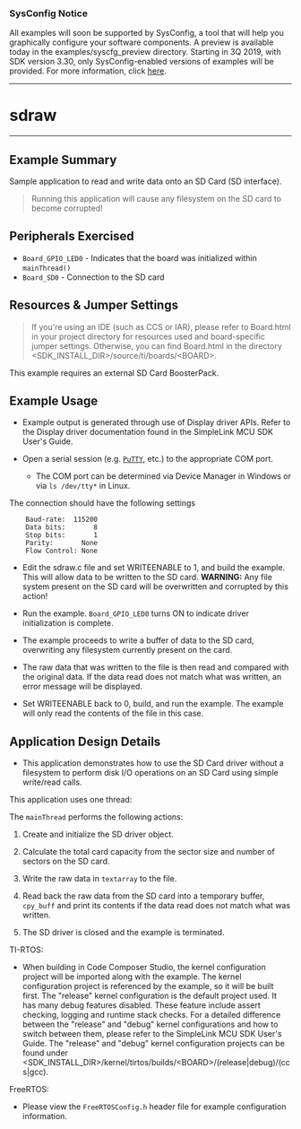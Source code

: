 ### SysConfig Notice

All examples will soon be supported by SysConfig, a tool that will help you graphically configure your software components. A preview is available today in the examples/syscfg_preview directory. Starting in 3Q 2019, with SDK version 3.30, only SysConfig-enabled versions of examples will be provided. For more information, click [here](http://www.ti.com/sysconfignotice).

---
# sdraw

---

## Example Summary

Sample application to read and write data onto an SD Card (SD interface).
> Running this application will cause any filesystem on the SD card to
  become corrupted!

## Peripherals Exercised

* `Board_GPIO_LED0` - Indicates that the board was initialized within
`mainThread()`
* `Board_SD0`  - Connection to the SD card

## Resources & Jumper Settings

> If you're using an IDE (such as CCS or IAR), please refer to Board.html in
your project directory for resources used and board-specific jumper settings.
Otherwise, you can find Board.html in the directory
&lt;SDK_INSTALL_DIR&gt;/source/ti/boards/&lt;BOARD&gt;.

This example requires an external SD Card BoosterPack.

## Example Usage

* Example output is generated through use of Display driver APIs. Refer to the
Display driver documentation found in the  SimpleLink MCU SDK User's Guide.

* Open a serial session (e.g. [`PuTTY`](http://www.putty.org/ "PuTTY's
Homepage"), etc.) to the appropriate COM port.
    * The COM port can be determined via Device Manager in Windows or via
`ls /dev/tty*` in Linux.

The connection should have the following settings
```
    Baud-rate:  115200
    Data bits:       8
    Stop bits:       1
    Parity:       None
    Flow Control: None
```

* Edit the sdraw.c file and set WRITEENABLE to 1, and build the example.
  This will allow data to be written to the SD card.  __WARNING:__ Any file
  system present on the SD card will be overwritten and corrupted by this
  action!

* Run the example. `Board_GPIO_LED0` turns ON to indicate driver initialization
is complete.

* The example proceeds to write a buffer of data to the SD card, overwriting
  any filesystem currently present on the card.

* The raw data that was written to the file is then read and compared with
  the original data.  If the data read does not match what was written,
  an error message will be displayed.

* Set WRITEENABLE back to 0, build, and run the example.  The example will
  only read the contents of the file in this case.

## Application Design Details

* This application demonstrates how to use the SD Card driver without
  a filesystem to perform disk I/O operations on an SD Card using
  simple write/read calls.


This application uses one thread:

The `mainThread` performs the following actions:

1. Create and initialize the SD driver object.

2. Calculate the total card capacity from the sector size and number
   of sectors on the SD card.

3. Write the raw data in `textarray` to the file.

4. Read back the raw data from the SD card into a temporary buffer, `cpy_buff`
   and print its contents if the data read does not match what was written.

5. The SD driver is closed and the example is terminated.

TI-RTOS:

* When building in Code Composer Studio, the kernel configuration project will
be imported along with the example. The kernel configuration project is
referenced by the example, so it will be built first. The "release" kernel
configuration is the default project used. It has many debug features disabled.
These feature include assert checking, logging and runtime stack checks. For a
detailed difference between the "release" and "debug" kernel configurations and
how to switch between them, please refer to the SimpleLink MCU SDK User's
Guide. The "release" and "debug" kernel configuration projects can be found
under &lt;SDK_INSTALL_DIR&gt;/kernel/tirtos/builds/&lt;BOARD&gt;/(release|debug)/(ccs|gcc).

FreeRTOS:
* Please view the `FreeRTOSConfig.h` header file for example configuration
information.

